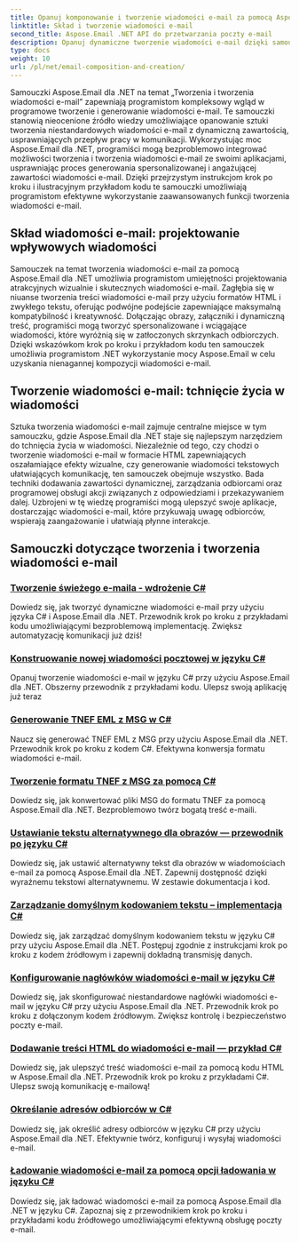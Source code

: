 ```yaml
---
title: Opanuj komponowanie i tworzenie wiadomości e-mail za pomocą Aspose.Email dla .NET
linktitle: Skład i tworzenie wiadomości e-mail
second_title: Aspose.Email .NET API do przetwarzania poczty e-mail
description: Opanuj dynamiczne tworzenie wiadomości e-mail dzięki samouczkom Aspose.Email dla .NET. Programowo twórz angażujące e-maile, personalizuj treść, dodawaj załączniki i usprawniaj komunikację.
type: docs
weight: 10
url: /pl/net/email-composition-and-creation/
---
```


Samouczki Aspose.Email dla .NET na temat „Tworzenia i tworzenia wiadomości e-mail” zapewniają programistom kompleksowy wgląd w programowe tworzenie i generowanie wiadomości e-mail. Te samouczki stanowią nieocenione źródło wiedzy umożliwiające opanowanie sztuki tworzenia niestandardowych wiadomości e-mail z dynamiczną zawartością, usprawniających przepływ pracy w komunikacji. Wykorzystując moc Aspose.Email dla .NET, programiści mogą bezproblemowo integrować możliwości tworzenia i tworzenia wiadomości e-mail ze swoimi aplikacjami, usprawniając proces generowania spersonalizowanej i angażującej zawartości wiadomości e-mail. Dzięki przejrzystym instrukcjom krok po kroku i ilustracyjnym przykładom kodu te samouczki umożliwiają programistom efektywne wykorzystanie zaawansowanych funkcji tworzenia wiadomości e-mail.

## Skład wiadomości e-mail: projektowanie wpływowych wiadomości

Samouczek na temat tworzenia wiadomości e-mail za pomocą Aspose.Email dla .NET umożliwia programistom umiejętności projektowania atrakcyjnych wizualnie i skutecznych wiadomości e-mail. Zagłębia się w niuanse tworzenia treści wiadomości e-mail przy użyciu formatów HTML i zwykłego tekstu, oferując podwójne podejście zapewniające maksymalną kompatybilność i kreatywność. Dołączając obrazy, załączniki i dynamiczną treść, programiści mogą tworzyć spersonalizowane i wciągające wiadomości, które wyróżnią się w zatłoczonych skrzynkach odbiorczych. Dzięki wskazówkom krok po kroku i przykładom kodu ten samouczek umożliwia programistom .NET wykorzystanie mocy Aspose.Email w celu uzyskania nienagannej kompozycji wiadomości e-mail.

## Tworzenie wiadomości e-mail: tchnięcie życia w wiadomości

Sztuka tworzenia wiadomości e-mail zajmuje centralne miejsce w tym samouczku, gdzie Aspose.Email dla .NET staje się najlepszym narzędziem do tchnięcia życia w wiadomości. Niezależnie od tego, czy chodzi o tworzenie wiadomości e-mail w formacie HTML zapewniających oszałamiające efekty wizualne, czy generowanie wiadomości tekstowych ułatwiających komunikację, ten samouczek obejmuje wszystko. Bada techniki dodawania zawartości dynamicznej, zarządzania odbiorcami oraz programowej obsługi akcji związanych z odpowiedziami i przekazywaniem dalej. Uzbrojeni w tę wiedzę programiści mogą ulepszyć swoje aplikacje, dostarczając wiadomości e-mail, które przykuwają uwagę odbiorców, wspierają zaangażowanie i ułatwiają płynne interakcje.

## Samouczki dotyczące tworzenia i tworzenia wiadomości e-mail
### [Tworzenie świeżego e-maila - wdrożenie C#](./crafting-a-fresh-email-csharp-implementation/)
Dowiedz się, jak tworzyć dynamiczne wiadomości e-mail przy użyciu języka C# i Aspose.Email dla .NET. Przewodnik krok po kroku z przykładami kodu umożliwiającymi bezproblemową implementację. Zwiększ automatyzację komunikacji już dziś!
### [Konstruowanie nowej wiadomości pocztowej w języku C#](./constructing-a-new-mail-message-in-csharp/)
Opanuj tworzenie wiadomości e-mail w języku C# przy użyciu Aspose.Email dla .NET. Obszerny przewodnik z przykładami kodu. Ulepsz swoją aplikację już teraz
### [Generowanie TNEF EML z MSG w C#](./generating-tnef-eml-from-msg-in-csharp/)
Naucz się generować TNEF EML z MSG przy użyciu Aspose.Email dla .NET. Przewodnik krok po kroku z kodem C#. Efektywna konwersja formatu wiadomości e-mail.
### [Tworzenie formatu TNEF z MSG za pomocą C#](./forming-tnef-format-from-msg-with-csharp/)
Dowiedz się, jak konwertować pliki MSG do formatu TNEF za pomocą Aspose.Email dla .NET. Bezproblemowo twórz bogatą treść e-maili. 
### [Ustawianie tekstu alternatywnego dla obrazów — przewodnik po języku C#](./setting-alternative-text-for-images-csharp-guide/)
 Dowiedz się, jak ustawić alternatywny tekst dla obrazów w wiadomościach e-mail za pomocą Aspose.Email dla .NET. Zapewnij dostępność dzięki wyraźnemu tekstowi alternatywnemu. W zestawie dokumentacja i kod.
### [Zarządzanie domyślnym kodowaniem tekstu – implementacja C#](./managing-default-text-encoding-csharp-implementation/)
Dowiedz się, jak zarządzać domyślnym kodowaniem tekstu w języku C# przy użyciu Aspose.Email dla .NET. Postępuj zgodnie z instrukcjami krok po kroku z kodem źródłowym i zapewnij dokładną transmisję danych.
### [Konfigurowanie nagłówków wiadomości e-mail w języku C#](./configuring-email-headers-in-csharp/)
Dowiedz się, jak skonfigurować niestandardowe nagłówki wiadomości e-mail w języku C# przy użyciu Aspose.Email dla .NET. Przewodnik krok po kroku z dołączonym kodem źródłowym. Zwiększ kontrolę i bezpieczeństwo poczty e-mail.
### [Dodawanie treści HTML do wiadomości e-mail — przykład C#](./adding-html-body-to-emails-csharp-example/)
Dowiedz się, jak ulepszyć treść wiadomości e-mail za pomocą kodu HTML w Aspose.Email dla .NET. Przewodnik krok po kroku z przykładami C#. Ulepsz swoją komunikację e-mailową!
### [Określanie adresów odbiorców w C#](./specifying-recipient-addresses-in-csharp/)
Dowiedz się, jak określić adresy odbiorców w języku C# przy użyciu Aspose.Email dla .NET. Efektywnie twórz, konfiguruj i wysyłaj wiadomości e-mail.
### [Ładowanie wiadomości e-mail za pomocą opcji ładowania w języku C#](./loading-email-messages-with-load-options-in-csharp/)
Dowiedz się, jak ładować wiadomości e-mail za pomocą Aspose.Email dla .NET w języku C#. Zapoznaj się z przewodnikiem krok po kroku i przykładami kodu źródłowego umożliwiającymi efektywną obsługę poczty e-mail.